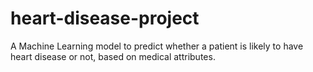 # heart-disease-project
A Machine Learning model to predict whether a patient is likely to have heart disease or not, based on medical attributes.
